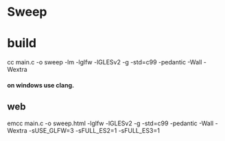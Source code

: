 # Sweep


build
=====

cc main.c -o sweep -lm -lglfw -lGLESv2 -g -std=c99 -pedantic -Wall -Wextra
#### on windows use clang.

web
---
emcc main.c -o sweep.html -lglfw -lGLESv2 -g -std=c99 -pedantic -Wall -Wextra -sUSE_GLFW=3 -sFULL_ES2=1 -sFULL_ES3=1

